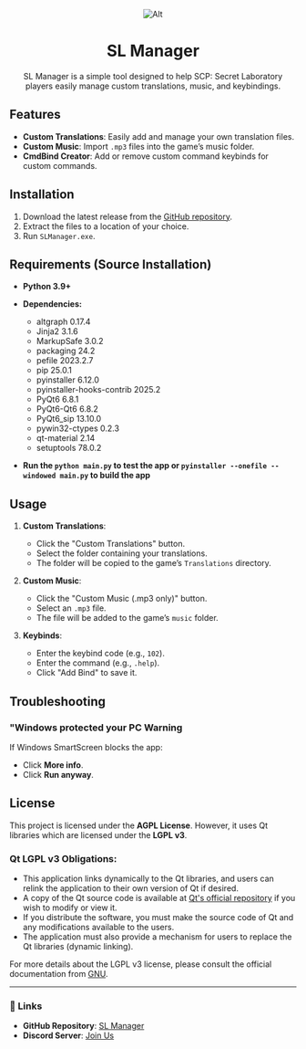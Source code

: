 <div align="center">

![Alt](https://repobeats.axiom.co/api/embed/cafc5ba9edb06cacde43b1b2cb329a7c5cb2bab7.svg "Repobeats analytics image")

# SL Manager

SL Manager is a simple tool designed to help SCP: Secret Laboratory players easily manage custom translations, music, and keybindings.

</div>

## Features

- **Custom Translations**: Easily add and manage your own translation files.
- **Custom Music**: Import `.mp3` files into the game’s music folder.
- **CmdBind Creator**: Add or remove custom command keybinds for custom commands.

## Installation

1. Download the latest release from the [GitHub repository](https://github.com/RLLanonymous/SLManager).
2. Extract the files to a location of your choice.
3. Run `SLManager.exe`.

## Requirements (Source Installation)

- **Python 3.9+**
- **Dependencies:**
  - altgraph                  0.17.4
  - Jinja2                    3.1.6
  - MarkupSafe                3.0.2
  - packaging                 24.2
  - pefile                    2023.2.7
  - pip                       25.0.1
  - pyinstaller               6.12.0
  - pyinstaller-hooks-contrib 2025.2
  - PyQt6                     6.8.1
  - PyQt6-Qt6                 6.8.2
  - PyQt6_sip                 13.10.0
  - pywin32-ctypes            0.2.3
  - qt-material               2.14
  - setuptools                78.0.2

- **Run the `python main.py` to test the app or `pyinstaller --onefile --windowed main.py` to build the app**

## Usage

1. **Custom Translations**:
   - Click the "Custom Translations" button.
   - Select the folder containing your translations.
   - The folder will be copied to the game’s `Translations` directory.

2. **Custom Music**:
   - Click the "Custom Music (.mp3 only)" button.
   - Select an `.mp3` file.
   - The file will be added to the game’s `music` folder.

3. **Keybinds**:
   - Enter the keybind code (e.g., `102`).
   - Enter the command (e.g., `.help`).
   - Click "Add Bind" to save it.

## Troubleshooting

### "Windows protected your PC Warning
If Windows SmartScreen blocks the app:
- Click **More info**.
- Click **Run anyway**.

## License

This project is licensed under the **AGPL License**. However, it uses Qt libraries which are licensed under the **LGPL v3**. 

### Qt LGPL v3 Obligations:
- This application links dynamically to the Qt libraries, and users can relink the application to their own version of Qt if desired.
- A copy of the Qt source code is available at [Qt's official repository](https://code.qt.io) if you wish to modify or view it.
- If you distribute the software, you must make the source code of Qt and any modifications available to the users.
- The application must also provide a mechanism for users to replace the Qt libraries (dynamic linking).

For more details about the LGPL v3 license, please consult the official documentation from [GNU](https://www.gnu.org/licenses/lgpl-3.0.html).

---

### 🔗 Links
- **GitHub Repository**: [SL Manager](https://github.com/RLLanonymous/SLManager)
- **Discord Server**: [Join Us](https://discord.gg/fqvMufQkmk)

